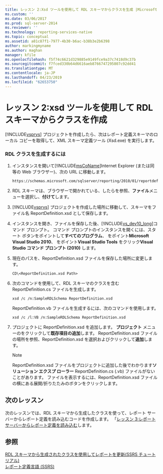 ```yaml
---
title: レッスン 2:Xsd ツールを使用して RDL スキーマからクラスを生成 |Microsoft Docs
ms.custom: ''
ms.date: 03/06/2017
ms.prod: sql-server-2014
ms.reviewer: ''
ms.technology: reporting-services-native
ms.topic: conceptual
ms.assetid: a81c87f1-7977-4b30-b6ac-b38b3e2b6398
author: markingmyname
ms.author: maghan
manager: kfile
ms.openlocfilehash: f5f74c6621d329885e9149fce9a37c7418d9c37b
ms.sourcegitcommit: f7fced330b64d6616aeb8766747295807c92dd41
ms.translationtype: MT
ms.contentlocale: ja-JP
ms.lasthandoff: 04/23/2019
ms.locfileid: "62653750"
---
```

# <a name="lesson-2-generate-classes-from-the-rdl-schema-using-the-xsd-tool"></a>レッスン 2:xsd ツールを使用して RDL スキーマからクラスを作成
  [!INCLUDE[vsprvs](../includes/vsprvs-md.md)] プロジェクトを作成したら、次はレポート定義スキーマのローカル コピーを取得して、XML スキーマ定義ツール (Xsd.exe) を実行します。  
  
### <a name="to-generate-the-rdl-classes"></a>RDL クラスを生成するには  
  
1.  インスタンスを開いて[!INCLUDE[msCoName](../includes/msconame-md.md)]Internet Explorer (または同等の Web ブラウザー)、次の URL に移動します。  
  
    ```  
    https://schemas.microsoft.com/sqlserver/reporting/2010/01/reportdefinition/ReportDefinition.xsd  
    ```  
  
2.  RDL スキーマは、ブラウザーで開かれている、したらを参照、**ファイル**メニューを選択し、**付けて**します。  
  
3.  [!INCLUDE[vsprvs](../includes/vsprvs-md.md)] プロジェクトを作成した場所に移動して、スキーマをファイル名 ReportDefinition.xsd として保存します。  
  
4.  インスタンスを開き、ファイルを保存した後、[!INCLUDE[vs_dev10_long](../includes/vs-dev10-long-md.md)]コマンド プロンプト。 コマンド プロンプトのインスタンスを開くには、スタート ボタンをポイントして**すべてのプログラム**、 をポイント**Microsoft Visual Studio 2010**、 をポイント**Visual Studio Tools**  をクリック**Visual Studio コマンド プロンプト (2010)** します。  
  
5.  現在のパスを、ReportDefinition.xsd ファイルを保存した場所に変更します。  
  
     `CD\<ReportDefinition.xsd Path>`  
  
6.  次のコマンドを使用して、RDL スキーマのクラスを含む ReportDefinition.cs ファイルを生成します。  
  
     `xsd /c /n:SampleRDLSchema ReportDefinition.xsd`  
  
     ReportDefinition.vb ファイルを生成するには、次のコマンドを使用します。  
  
     `xsd /c /l:VB /n:SampleRDLSchema ReportDefinition.xsd`  
  
7.  プロジェクトに ReportDefinition.xsd を追加します。 **プロジェクト** メニューのをクリックして**既存項目の追加**します。 ReportDefinition.xsd ファイルの場所を参照、ReportDefinition.xsd を選択およびクリックして**追加**します。  
  
    > [!NOTE]  
    >  ReportDefinition.xsd ファイルをプロジェクトに追加した後でわかります**ソリューション エクスプ ローラー** ReportDefinition.cs (.vb) ファイルがないことがあります。 ファイルを表示するには、ReportDefinition.xsd ファイルの横にある展開/折りたたみのボタンをクリックします。  
  
## <a name="next-lesson"></a>次のレッスン  
 次のレッスンでは、RDL スキーマから生成したクラスを使って、レポート サーバーからレポート定義を読み込むコードを作成します。 「[レッスン 3:レポート サーバーからレポート定義を読み込む](../../2014/tutorials/lesson-3-load-a-report-definition-from-the-report-server.md)します。  
  
## <a name="see-also"></a>参照  
 [RDL スキーマから生成されたクラスを使用してレポートを更新&#40;SSRS チュートリアル&#41;](../../2014/tutorials/updating-reports-using-classes-generated-from-the-rdl-schema-ssrs-tutorial.md)   
 [レポート定義言語 &#40;SSRS&#41;](../reporting-services/reports/report-definition-language-ssrs.md)  
  
  
